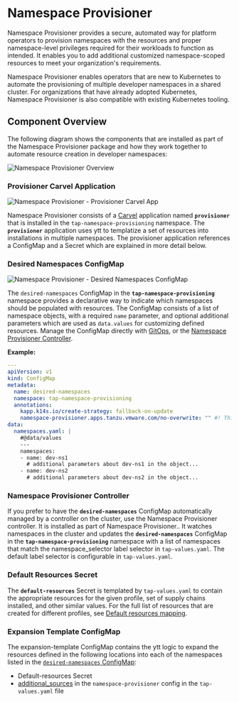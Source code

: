 # Namespace Provisioner

Namespace Provisioner provides a secure, automated way for platform operators to provision
namespaces with the resources and proper namespace-level privileges required for their workloads
to function as intended. It enables you to add additional customized namespace-scoped resources to
meet your organization's requirements.

Namespace Provisioner enables operators that are new to Kubernetes to automate the provisioning of
multiple developer namespaces in a shared cluster. For organizations that have already adopted
Kubernetes, Namespace Provisioner is also compatible with existing Kubernetes tooling.

## <a id="nsp-component-overview"></a>Component Overview

The following diagram shows the components that are installed as part of the Namespace Provisioner
package and how they work together to automate resource creation in developer namespaces:

![Namespace Provisioner Overview](../images/namespace-provisioner-overview-2.svg)

### <a id="nsp-component-carvel-app"></a>Provisioner Carvel Application

![Namespace Provisioner - Provisioner Carvel App](../images/namespace-provisioner-overview-2-c.svg)

Namespace Provisioner consists of a [Carvel](https://carvel.dev/kapp-controller/docs/latest/app-overview/)
application named **`provisioner`** that is installed in the
`tap-namespace-provisioning` namespace. The **`provisioner`** application uses ytt to templatize a
set of resources into installations in multiple namespaces. The provisioner application references a
ConfigMap and a Secret which are explained in more detail below.

### <a id="desired-ns-configmap"></a>Desired Namespaces ConfigMap

![Namespace Provisioner - Desired Namespaces ConfigMap](../images/namespace-provisioner-overview-2-a.svg)

The `desired-namespaces` ConfigMap in the **`tap-namespace-provisioning`** namespace provides
a declarative way to indicate which namespaces should be populated with resources. The ConfigMap
consists of a list of namespace objects, with a required `name` parameter, and optional additional
parameters which are used as `data.values` for customizing defined resources.
Manage the ConfigMap directly with [GitOps](tutorials.hbs.md#using-gitops), or the
[Namespace Provisioner Controller](tutorials.hbs.md#controller-ns-provisioning).

**Example:**

```yaml
---
apiVersion: v1
kind: ConfigMap
metadata:
  name: desired-namespaces
  namespace: tap-namespace-provisioning
  annotations:
    kapp.k14s.io/create-strategy: fallback-on-update
    namespace-provisioner.apps.tanzu.vmware.com/no-overwrite: "" #! This annotation tells the provisioner app to not override this configMap as this is your desired state.
data:
  namespaces.yaml: |
    #@data/values
    ---
    namespaces:
    - name: dev-ns1
      # additional parameters about dev-ns1 in the object...
    - name: dev-ns2
      # additional parameters about dev-ns2 in the object...
```

### <a id="nsp-controller"></a>Namespace Provisioner Controller

If you prefer to have the **`desired-namespaces`** ConfigMap automatically managed by a controller
on the cluster, use the Namespace Provisioner controller.  It is installed as part of Namespace
Provisioner.. It watches namespaces in the cluster and updates the
**`desired-namespaces`** ConfigMap in the **`tap-namespace-provisioning`** namespace with a list of
namespaces that match the namespace_selector label selector in `tap-values.yaml`. The default label
selector is configurable in `tap-values.yaml`.

### <a id="resources-secret"></a>Default Resources Secret

The **`default-resources`** Secret is templated by `tap-values.yaml` to contain the appropriate
resources for the given profile, set of supply chains installed, and other similar values. For the full
list of resources that are created for different profiles, see [Default resources mapping](reference.hbs.md#default-resources-mapping).

### <a id="expansion-template"></a>Expansion Template ConfigMap

The expansion-template ConfigMap contains the ytt logic to expand the resources defined in the
following locations into each of the  namespaces listed in the [`desired-namespaces` ConfigMap](about.hbs.md#desired-ns-configmap):</br>
- Default-resources Secret</br>
- [additional_sources](install.hbs.md#customized-installation) in the `namespace-provisioner` config  in the `tap-values.yaml` file</br>
